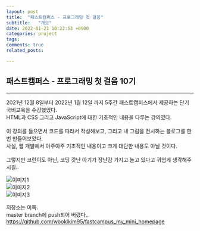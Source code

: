 ```yaml
---
layout: post
title:  "패스트캠퍼스 - 프로그래밍 첫 걸음"
subtitle:   "개요"
date: 2022-01-21 10:22:53 +0900
categories: project
tags:
comments: true
related_posts:

---
```


## 패스트캠퍼스 - 프로그래밍 첫 걸음 10기
---
2021년 12월 8일부터 2022년 1월 12일 까지 5주간 패스트캠퍼스에서 제공하는 단기 국비교육을 수강했었다.<br/>
HTML과 CSS 그리고 JavaScript에 대한 기초적인 내용을 다루는 강의였다.<br/>
<br/>
이 강의를 들으면서 코드를 따라서 작성해보고, 그리고 내 그림을 전시하는 블로그를 한번 만들어보았다.<br/>
사실, 웹 개발에서 아주아주 기초적인 내용이고 크게 대단한 내용도 아닐 것이다.<br/>
<br/>
그렇지만 코린이도 아닌, 코딩 갓난 아기가 장난감 가지고 놀고 있다고 귀엽게 생각해주시길..<br/>

![이미지1](https://github.com/wookikim95/wookikim95.github.io/blob/main/assets/img/project/2022-01-21_1.jpg?raw=true) <br/>
![이미지2](https://github.com/wookikim95/wookikim95.github.io/blob/main/assets/img/project/2022-01-21_2.jpg?raw=true) <br/>
![이미지3](https://github.com/wookikim95/wookikim95.github.io/blob/main/assets/img/project/2022-01-21_3.jpg?raw=true) <br/>

저장소는 이쪽.<br/>
master branch에 push되어 버렸다..<br/>
<https://github.com/wookikim95/fastcampus_my_mini_homepage>



